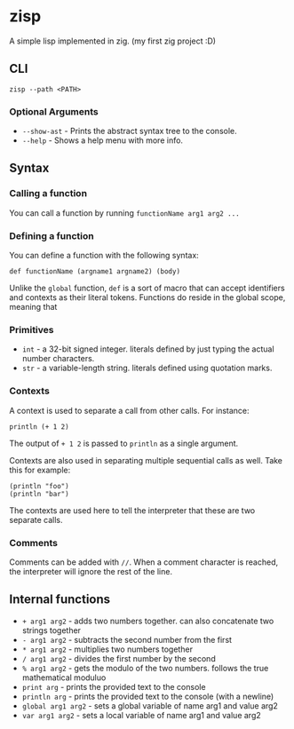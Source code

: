 # zisp
A simple lisp implemented in zig. (my first zig project :D)

## CLI
`zisp --path <PATH>`

### Optional Arguments
- `--show-ast` - Prints the abstract syntax tree to the console.
- `--help` - Shows a help menu with more info.

## Syntax

### Calling a function
You can call a function by running `functionName arg1 arg2 ...`

### Defining a function
You can define a function with the following syntax:
```
def functionName (argname1 argname2) (body)
```

Unlike the `global` function, `def` is a sort of macro that can accept identifiers and contexts as their literal tokens. Functions do reside in the global scope, meaning that 

### Primitives
- `int` - a 32-bit signed integer. literals defined by just typing the actual number characters.
- `str` - a variable-length string. literals defined using quotation marks.

### Contexts
A context is used to separate a call from other calls. For instance:
```
println (+ 1 2)
```

The output of `+ 1 2` is passed to `println` as a single argument.


Contexts are also used in separating multiple sequential calls as well. Take this for example:
```
(println "foo")
(println "bar")
```

The contexts are used here to tell the interpreter that these are two separate calls.

### Comments
Comments can be added with `//`. When a comment character is reached, the interpreter will ignore the rest of the line.

## Internal functions
- `+ arg1 arg2` - adds two numbers together. can also concatenate two strings together
- `- arg1 arg2` - subtracts the second number from the first
- `* arg1 arg2` - multiplies two numbers together
- `/ arg1 arg2` - divides the first number by the second
- `% arg1 arg2` - gets the modulo of the two numbers. follows the true mathematical moduluo
- `print arg` - prints the provided text to the console
- `println arg` - prints the provided text to the console (with a newline)
- `global arg1 arg2` - sets a global variable of name arg1 and value arg2
- `var arg1 arg2` - sets a local variable of name arg1 and value arg2
